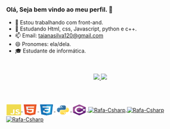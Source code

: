 ### Olá, Seja bem vindo ao meu perfil. 👋
- 🔭 Estou trabalhando com front-and.
- 🌱 Estudando Html, css, Javascript, python e c++.
- 📫 Email: taianasilva120@gmail.com
- 😄 Pronomes: ela/dela.
- 🎓 Estudante de informática. 


##

<br>
<div align="center">
  <a href="https://github.com/tai-004">
  <img height="170em" src="https://github-readme-stats.vercel.app/api?username=tai-004&show_icons=true&theme=dark&include_all_commits=true&count_private=true"/>
  <img height="170em" src="https://github-readme-stats.vercel.app/api/top-langs/?username=tai-004&layout=compact&langs_count=7&theme=dark"/>
</div>
  <br>
  
  ##
  
  <div style="display: inline_block"><br>
  <img align="center" alt="Rafa-Js" height="30" width="40" src="https://raw.githubusercontent.com/devicons/devicon/master/icons/javascript/javascript-plain.svg">
  <img align="center" alt="tai-HTML" height="30" width="40" src="https://raw.githubusercontent.com/devicons/devicon/master/icons/html5/html5-original.svg">
  <img align="center" alt="Rafa-CSS" height="30" width="40" src="https://raw.githubusercontent.com/devicons/devicon/master/icons/css3/css3-original.svg">
  <img align="center" alt="Rafa-Python" height="30" width="40" src="https://raw.githubusercontent.com/devicons/devicon/master/icons/python/python-original.svg">
  <img align="center" alt="Rafa-Csharp" height="30" width="40" src="https://raw.githubusercontent.com/devicons/devicon/master/icons/csharp/csharp-original.svg">
  <img align="center" alt="Rafa-Csharp" height="30" width="40" src="https://cdn.jsdelivr.net/gh/devicons/devicon/icons/bootstrap/bootstrap-original.svg" />
  <img align="center" alt="Rafa-Csharp" height="30" width="40" src="https://cdn.jsdelivr.net/gh/devicons/devicon/icons/jquery/jquery-original.svg" />
  <img align="center" alt="Rafa-Csharp" height="30" width="40" src="https://cdn.jsdelivr.net/gh/devicons/devicon/icons/canva/canva-original.svg" />
</div>
  
  ##
